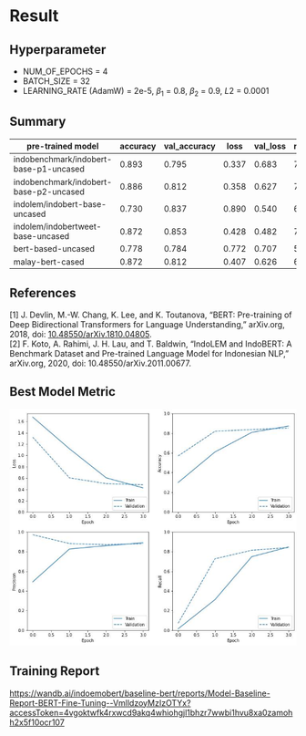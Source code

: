 # Result 

## Hyperparameter
- NUM_OF_EPOCHS = 4
- BATCH_SIZE = 32
- LEARNING_RATE (AdamW) = 2e-5, $\beta_{1}$ = 0.8,  $\beta_{2}$ = 0.9, $L2$ = 0.0001

## Summary
| pre-trained model                       | accuracy | val_accuracy | loss  | val_loss | runtime |
|----------------------------------------|----------|--------------|-------|----------|---------|
| indobenchmark/indobert-base-p1-uncased | 0.893    | 0.795        | 0.337 | 0.683    | 7m 56s  |
| indobenchmark/indobert-base-p2-uncased | 0.886    | 0.812        | 0.358 | 0.627    | 7m 22s  |
| indolem/indobert-base-uncased          | 0.730    | 0.837        | 0.890 | 0.540    | 6m 54s  |
| indolem/indobertweet-base-uncased      | 0.872    | 0.853        | 0.428 | 0.482    | 7m 2s   |
| bert-based-uncased                     | 0.778    | 0.784        | 0.772 | 0.707    | 5m 50s  |
| malay-bert-cased                       | 0.872    | 0.812        | 0.407 | 0.626    | 6m 54s  |

## References
<a id="1">[1]</a> 
J. Devlin, M.-W. Chang, K. Lee, and K. Toutanova, “BERT: Pre-training of Deep Bidirectional Transformers for Language Understanding,” arXiv.org, 2018, doi: [10.48550/arXiv.1810.04805](https://arxiv.org/abs/1810.04805).<br>
<a id="2">[2]</a>
F. Koto, A. Rahimi, J. H. Lau, and T. Baldwin, “IndoLEM and IndoBERT: A Benchmark Dataset and Pre-trained Language Model for Indonesian NLP,” arXiv.org, 2020, doi: 10.48550/arXiv.2011.00677.
‌
## Best Model Metric
![alt text](https://raw.githubusercontent.com/ksnugroho/feel-in/main/assets/best-baseline-model-bert-metric.jpg)

## Training Report
https://wandb.ai/indoemobert/baseline-bert/reports/Model-Baseline-Report-BERT-Fine-Tuning--VmlldzoyMzIzOTYx?accessToken=4vgoktwfk4rxwcd9akq4whiohgjl1bhzr7wwbi1hvu8xa0zamohh2x5f10ocr107
